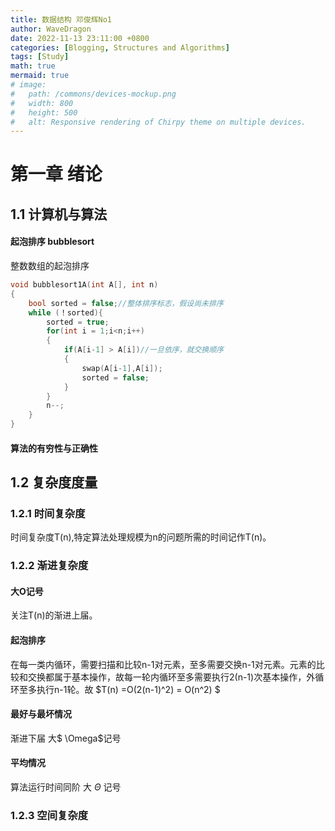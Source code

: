 ```yaml
---
title: 数据结构 邓俊辉No1
author: WaveDragon
date: 2022-11-13 23:11:00 +0800
categories: [Blogging, Structures and Algorithms]
tags: [Study]
math: true
mermaid: true
# image:
#   path: /commons/devices-mockup.png
#   width: 800
#   height: 500
#   alt: Responsive rendering of Chirpy theme on multiple devices.
---
```


# 第一章 绪论
## 1.1 计算机与算法
#### 起泡排序 bubblesort
整数数组的起泡排序
```cpp
void bubblesort1A(int A[], int n)
{
    bool sorted = false;//整体排序标志，假设尚未排序
    while (！sorted){
        sorted = true;
        for(int i = 1;i<n;i++)
        {
            if(A[i-1] > A[i])//一旦依序，就交换顺序
            {
                swap(A[i-1],A[i]);
                sorted = false;
            }
        }
        n--;
    }
}
```
#### 算法的有穷性与正确性
## 1.2 复杂度度量
### 1.2.1 时间复杂度
时间复杂度T(n),特定算法处理规模为n的问题所需的时间记作T(n)。
### 1.2.2 渐进复杂度
#### 大O记号
关注T(n)的渐进上届。
#### 起泡排序
在每一类内循环，需要扫描和比较n-1对元素，至多需要交换n-1对元素。元素的比较和交换都属于基本操作，故每一轮内循环至多需要执行2(n-1)次基本操作，外循环至多执行n-1轮。故 $T(n) =O(2(n-1)^2) = O(n^2) $

#### 最好与最坏情况
渐进下届 大$ \Omega$记号
#### 平均情况
算法运行时间同阶 大 $\Theta$ 记号
### 1.2.3 空间复杂度

